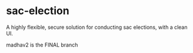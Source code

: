 # sac-election

A highly flexible, secure solution for conducting sac elections, with a clean UI. 

madhav2 is the FINAL branch

